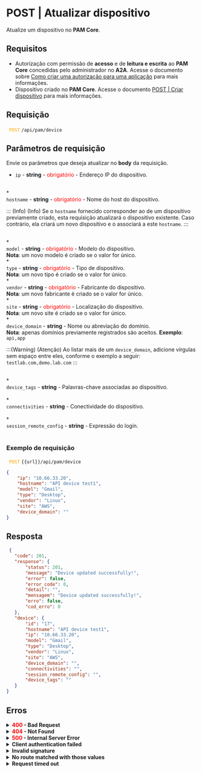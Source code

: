 # POST | Atualizar dispositivo

Atualize um dispositivo no **PAM Core**.

## Requisitos
* Autorização com permissão de **acesso** e de **leitura e escrita** ao **PAM Core** concedidas pelo administrador no **A2A**. 
Acesse o documento sobre [Como criar uma autorização para uma aplicação](/v3-33/docs/pt/a2a-how-to-create-an-authorization-for-an-application) para mais informações.
* Dispositivo criado no **PAM Core**. 
Acesse o documento [POST | Criar dispositivo](/v3-33/docs/pt/api-post-create-device) para mais informações.

## Requisição


 <code><span style="color:orange"> POST</code></span> `/api/pam/device`


## Parâmetros de requisição
Envie os parâmetros que deseja atualizar no <b>body</b>  da requisição.

* <summary><code>ip</code> - <b>string</b> - <span style="color:red">obrigatório</span> - Endereço IP do dispositivo.</summary>


<br>
* <summary><code>hostname</code> - <b>string</b> - <span style="color:red">obrigatório</span> - Nome do host do dispositivo.</summary>

::: (Info) (Info)
Se o `hostname` fornecido corresponder ao de um dispositivo previamente criado, esta requisição atualizará o dispositivo existente. Caso contrário, ela criará um novo dispositivo e o associará a este `hostname`.
:::

<br>
* <summary><code>model</code> - <b>string</b> - <span style="color:red">obrigatório</span> - Modelo do dispositivo.</summary>
<b>Nota</b>: um novo modelo é criado se o valor for único.


<br>
* <summary><code>type</code> - <b>string</b> - <span style="color:red">obrigatório</span> - Tipo de dispositivo.</summary>
<b>Nota</b>: um novo tipo é criado se o valor for único.


<br>
* <summary><code>vendor</code> - <b>string</b> - <span style="color:red">obrigatório</span> - Fabricante do dispositivo.</summary>
<b>Nota</b>: um novo fabricante é criado se o valor for único.


<br>
* <summary><code>site</code> - <b>string</b> - <span style="color:red">obrigatório</span> - Localização do dispositivo.</summary>
<b>Nota</b>: um novo site é criado se o valor for único.


<br>
* <summary><code>device_domain</code> - <b>string</b> - Nome ou abreviação do domínio.</summary>
<b>Nota</b>: apenas domínios previamente registrados são aceitos.
<b>Exemplo</b>: <code>api,app</code>

:::(Warning) (Atenção)
Ao listar mais de um `device_domain`, adicione vírgulas sem espaço entre eles, conforme o exemplo a seguir:
`testlab.com,demo.lab.com`
:::


 <br>
* <summary><code>device_tags</code> - <b>string</b> - Palavras-chave associadas ao dispositivo.</summary>


<br>
* <summary><code>connectivities</code> - <b>string</b> - Conectividade do dispositivo.</summary>


<br>
* <summary><code>session_remote_config</code> - <b>string</b> - Expressão do login.</summary>

<br>


  ### Exemplo de requisição
  
 <code><span style="color:orange"> POST</code></span> `{{url}}/api/pam/device`  

```json 
{
    "ip": "10.66.33.20",
    "hostname": "API device test1",
    "model": "Gmail",
    "type": "Desktop",
    "vendor": "Linux",
    "site": "AWS",
    "device_domain": ""
}
```
  
  
  
  ## Resposta 
 ```json 
  {
    "code": 201,
    "response": {
        "status": 201,
        "message": "Device updated successfully!",
        "error": false,
        "error_code": 0,
        "detail": "",
        "mensagem": "Device updated successfully!",
        "erro": false,
        "cod_erro": 0
    },
    "device": {
        "id": "17",
        "hostname": "API device test1",
        "ip": "10.66.33.20",
        "model": "Gmail",
        "type": "Desktop",
        "vendor": "Linux",
        "site": "AWS",
        "device_domain": "",
        "connectivities": "",
        "session_remote_config": "",
        "device_tags": ""
    }
}
 ```
 
 ## Erros
 
 <details>
<summary><b><span style="color:red">400</span> - Bad Request</b></summary>

***
    
<b>Mensagem: "1004: The device's hostname was not informed"</b>
<p><b>Possível causa</b>: o parâmetro obrigatório <code>hostname</code> do dispositivo não foi informado.<br></p>
<b>Solução</b>: informe o <code>hostname</code> do dispositivo e envie a requisição novamente.
  
* * *

<b>Mensagem: "1005: The device's IP was not informed"</b>
<p><b>Possível causa</b>: o parâmetro obrigatório <code>ip</code> do dispositivo não foi informado.<br></p>
    <b>Solução</b>: informe o <code>ip</code> do dispositivo e envie a requisição novamente.
  

* * *
<b>Mensagem: "1019: The device's site was not informed"</b>
 <p><b>Possível causa</b>: o parâmetro obrigatório <code>site</code> do dispositivo não foi informado.<br></p>
  <b>Solução</b>: informe um valor para o parâmetro <code>site</code> e envie a requisição novamente.
 
***
    
 <b>Mensagem: "1020: The device's model was not informed"</b>
 <p><b>Possível causa</b>: o parâmetro obrigatório <code>model</code> do dispositivo não foi informado.<br></p>
  <b>Solução</b>: informe um valor para o parâmetro <code>model</code> e envie a requisição novamente.

  ***
  
  <b>Mensagem: "1021: The device's vendor was not informed"</b>
 <p><b>Possível causa</b>: o parâmetro obrigatório <code>vendor</code> do dispositivo não foi informado<br></p>
  <b>Solução</b>: informe um valor para o parâmetro <code>vendor</code> e envie a requisição novamente.

  ***
 <b>Mensagem: "1022: The device's type was not informed"</b>
 <p><b>Possível causa</b>: o parâmetro obrigatório <code>type</code> do dispositivo não foi informado.<br></p>
  <b>Solução</b>: informe um valor para o parâmetro <code>type</code> e envie a requisição novamente.

  ***
 <b>Mensagem: "1029: It is not possible to enter a domain that has not been previously registered"</b>
 <p><b>Possível causa</b>: não é possível enviar um domínio que não tenha sido registrado.<br></p>
  <b>Solução</b>: informe um valor válido para o parâmetro <code>device_domain</code> e envie a requisição novamente.

  ***
<b>Mensagem: "1039: Without PAM Configuration Access permission"</b>  
<br><b>Possível causa</b>: sua autorização não possui permissão de alteração de dispositivo. 
     
<b>Solução</b>: solicite ao administrador que revise sua permissão de <b>leitura e escrita</b> aos recursos do <b>PAM Core</b> no <b>A2A</b>.

* * *

</details>




<details>
<summary><b><span style="color:red">404</span> - Not Found</b></summary>

***
<b>Mensagem: "Resource sub not found"</b><br>

<p><b>Possível causa</b>: a URL ou o recurso solicitado não está correto.<br>
        
<b>Solução</b>: verifique a URL e garanta que todos os parâmetros estão corretos.</p>

* * *
    
</details>




<details>
    <summary><b><span style="color:red">500</span> - Internal Server Error</b></summary>

***
    
<b>Mensagem: "Unexpected error."</b><br>

<p><b>Possível causa</b>: o erro está no servidor senhasegura.<br>
        
<b>Solução</b>: contate o time de suporte para mais informações.</p>
    
 ***
<b>Mensagem: "You are not authorized to access this resource."</b>
<p><b>Possível causa</b>: você não possui autorização para acessar esse recurso.<br>
        
<b>Solução</b>: solicite ao administrador que revise sua permissão de acesso aos recursos do <b>PAM Core</b> no <b>A2A</b>.</p>

* * *
</details>
     


<details>
<summary><b>Client authentication failed</b></summary>

*** 
   
<b>Mensagem: "Client authentication failed."</b>
    
<p><b>Possível causa</b>: falha na autenticação da sua aplicação com o servidor senhasegura.<br>
        
<b>Solução</b>: verifique os parâmetros de autenticação como <code>Access Token URL</code>, <code>Client ID</code> e <code>Client secret</code> e solicite um novo token de acesso.</p>
</details>
     
   

<details>
<summary><b>Invalid signature</b></summary>

*** 
    
<b>Mensagem: "Invalid signature"</b>
    
<p><b>Possível causa</b>: falha no reconhecimento da URL da aplicação cliente.
        
<b>Solução</b>: verifique a URL da aplicação cliente e envie a requisição novamente.</p>
* * *
</details>
     


<details>
    <summary><b>No route matched with those values</b></summary>
    
***   
    
<b>Mensagem: "No route matched with those values."</b>
   <p><b>Possível causa</b>: ausência do header de autorização na requisição de API.<br>
        
  <b>Solução</b>: solicite um novo token de acesso.</p>
* * *
</details>
 

<details>
    <summary><b> Request timed out</b></summary>
    
***
    
<b>Mensagem: "Request timed out."</b>
<p><b>Possível causa</b>: o tempo da requisição se esgotou. <br>
        
<b>Solução</b>: verifique a conectividade entre a origem da requisição e o servidor senhasegura.</p>
</details>